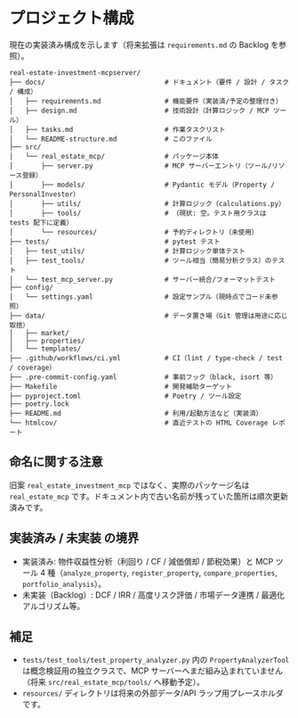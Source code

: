 # プロジェクト構成

現在の実装済み構成を示します（将来拡張は `requirements.md` の Backlog を参照）。

```text
real-estate-investment-mcpserver/
├── docs/                              # ドキュメント（要件 / 設計 / タスク / 構成）
│   ├── requirements.md                # 機能要件（実装済/予定の整理付き）
│   ├── design.md                      # 技術設計（計算ロジック / MCP ツール）
│   ├── tasks.md                       # 作業タスクリスト
│   └── README-structure.md            # このファイル
├── src/
│   └── real_estate_mcp/               # パッケージ本体
│       ├── server.py                  # MCP サーバーエントリ（ツール/リソース登録）
│       ├── models/                    # Pydantic モデル（Property / PersonalInvestor）
│       ├── utils/                     # 計算ロジック（calculations.py）
│       ├── tools/                     # （現状: 空。テスト用クラスは tests 配下に定義）
│       └── resources/                 # 予約ディレクトリ（未使用）
├── tests/                             # pytest テスト
│   ├── test_utils/                    # 計算ロジック単体テスト
│   ├── test_tools/                    # ツール相当（簡易分析クラス）のテスト
│   └── test_mcp_server.py             # サーバー統合/フォーマットテスト
├── config/
│   └── settings.yaml                  # 設定サンプル（現時点でコード未参照）
├── data/                              # データ置き場（Git 管理は用途に応じ取捨）
│   ├── market/
│   ├── properties/
│   └── templates/
├── .github/workflows/ci.yml           # CI（lint / type-check / test / coverage）
├── .pre-commit-config.yaml            # 事前フック（black, isort 等）
├── Makefile                           # 開発補助ターゲット
├── pyproject.toml                     # Poetry / ツール設定
├── poetry.lock
├── README.md                          # 利用/起動方法など（実装済）
└── htmlcov/                           # 直近テストの HTML Coverage レポート
```

## 命名に関する注意

旧案 `real_estate_investment_mcp` ではなく、実際のパッケージ名は `real_estate_mcp` です。ドキュメント内で古い名前が残っていた箇所は順次更新済みです。

## 実装済み / 未実装 の境界

- 実装済み: 物件収益性分析（利回り / CF / 減価償却 / 節税効果）と MCP ツール 4 種（`analyze_property`, `register_property`, `compare_properties`, `portfolio_analysis`）。
- 未実装（Backlog）: DCF / IRR / 高度リスク評価 / 市場データ連携 / 最適化アルゴリズム等。

## 補足

- `tests/test_tools/test_property_analyzer.py` 内の `PropertyAnalyzerTool` は概念検証用の独立クラスで、MCP サーバーへまだ組み込まれていません（将来 `src/real_estate_mcp/tools/` へ移動予定）。
- `resources/` ディレクトリは将来の外部データ/API ラップ用プレースホルダです。
